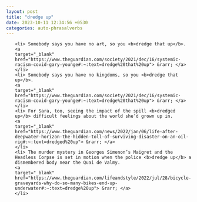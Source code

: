 ```yaml
---
layout: post
title: "dredge up"
date: 2023-10-11 12:34:56 +0530
categories: auto-phrasalverbs
---
```

<ol>

    <li> Somebody says you have no art, so you <b>dredge that up</b>.
    <a 
    target="_blank" 
    href="https://www.theguardian.com/society/2021/dec/16/systemic-racism-covid-gary-younge#:~:text=dredge%20that%20up"> &rarr; </a>
    </li>
    <li> Somebody says you have no kingdoms, so you <b>dredge that up</b>.
    <a 
    target="_blank" 
    href="https://www.theguardian.com/society/2021/dec/16/systemic-racism-covid-gary-younge#:~:text=dredge%20that%20up"> &rarr; </a>
    </li>
    <li> For Sara, too, seeing the impact of the spill <b>dredged up</b> difficult feelings about the world she’d grown up in.
    <a 
    target="_blank" 
    href="https://www.theguardian.com/news/2022/jan/06/life-after-deepwater-horizon-the-hidden-toll-of-surviving-disaster-on-an-oil-rig#:~:text=dredged%20up"> &rarr; </a>
    </li>
    <li> The murder mystery in Georges Simenon’s Maigret and the Headless Corpse is set in motion when the police <b>dredge up</b> a dismembered body near the Quai de Valmy.
    <a 
    target="_blank" 
    href="https://www.theguardian.com/lifeandstyle/2022/jul/28/bicycle-graveyards-why-do-so-many-bikes-end-up-underwater#:~:text=dredge%20up"> &rarr; </a>
    </li>